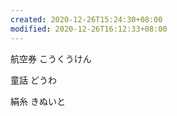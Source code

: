 ```yaml
---
created: 2020-12-26T15:24:30+08:00
modified: 2020-12-26T16:12:33+08:00
---
```


航空券 こうくうけん

童話 どうわ

絹糸 きぬいと
